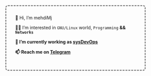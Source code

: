 <div style="border-radius: 8px; border: 3px dashed gray; max-width: 75%; padding: 2em; margin-bottom: .6em;">
👋 Hi, I’m mehdiMj

👨‍💻 I’m interested in <code title="Ubuntu!">GNU/Linux</code> world, <span title="Python!"><code>Programming</code></span> <b>&&<b> <span title="Mikrotik!"><code>Networks</code></span>

👷 I’m currently working as <a href="https://en.wikipedia.org/wiki/Sysop">sysDevOps</a>

📫 Reach me on <a href="https://t.me/mehdiMj_ir">Telegram</a>
